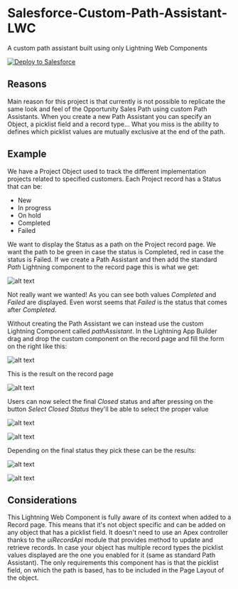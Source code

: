 # Salesforce-Custom-Path-Assistant-LWC

A custom path assistant built using only Lightning Web Components


<a href="https://githubsfdeploy.herokuapp.com?owner=buoypay&repo=Salesforce-Custom-Path-Assistant-LWC">
  <img alt="Deploy to Salesforce"
       src="https://raw.githubusercontent.com/afawcett/githubsfdeploy/master/deploy.png">
</a>

## Reasons

Main reason for this project is that currently is not possible to replicate the same look and feel of the Opportunity Sales Path using custom Path Assistants.
When you create a new Path Assistant you can specify an Object, a picklist field and a record type... What you miss is the ability to defines which picklist values are mutually exclusive at the end of the path.

## Example

We have a Project Object used to track the different implementation projects related to specified customers. Each Project record has a Status that can be:

-   New
-   In progress
-   On hold
-   Completed
-   Failed

We want to display the Status as a path on the Project record page. We want the path to be green in case the status is Completed, red in case the status is Failed.
If we create a Path Assistant and then add the standard _Path_ Lightning component to the record page this is what we get:

![alt text](./doc/images/projectStatus.png 'Project status')

Not really want we wanted! As you can see both values _Completed_ and _Failed_ are displayed. Even worst seems that _Failed_ is the status that comes after _Completed_.

Without creating the Path Assistant we can instead use the custom Lightning Component called _pathAssistant_.
In the Lightning App Builder drag and drop the custom component on the record page and fill the form on the right like this:

![alt text](./doc/images/appBuilder.png 'App Builder')

This is the result on the record page

![alt text](./doc/images/initialStatus.png 'Initial Status')

Users can now select the final _Closed_ status and after pressing on the button _Select Closed Status_ they'll be able to select the proper value

![alt text](./doc/images/selectClosed.png 'Select Closed')

![alt text](./doc/images/modal.png 'Modal')

Depending on the final status they pick these can be the results:

![alt text](./doc/images/completed.png 'Completed')

![alt text](./doc/images/failed.png 'Failed')

## Considerations

This Lightning Web Component is fully aware of its context when added to a Record page. This means that it's not object specific and can be added on any object that has a picklist field.
It doesn't need to use an Apex controller thanks to the _uiRecordApi_ module that provides method to update and retrieve records.
In case your object has multiple record types the picklist values displayed are the one you enabled for it (same as standard Path Assistant).
The only requirements this component has is that the picklist field, on which the path is based, has to be included in the Page Layout of the object.
